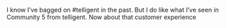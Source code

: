 <!--
id: 206300766
link: http://kevinisom.info/post/206300766/i-know-ive-bagged-on-telligent-in-the-past-but
slug: i-know-ive-bagged-on-telligent-in-the-past-but
date: Wed Oct 07 2009 14:23:38 GMT+1300 (NZDT)
raw: {"blog_name":"kevinisom","id":206300766,"post_url":"http://kevinisom.info/post/206300766/i-know-ive-bagged-on-telligent-in-the-past-but","slug":"i-know-ive-bagged-on-telligent-in-the-past-but","type":"text","date":"2009-10-07 01:23:38 GMT","timestamp":1254878618,"state":"published","format":"html","reblog_key":"hMUVvej4","tags":[],"short_url":"http://tmblr.co/Zw68YyCI_PU","highlighted":[],"feed_item":"http://twitter.com/kev_nz/statuses/4670163844","from_feed_id":"650289","note_count":0,"title":null,"body":"<p>I know I&#8217;ve bagged on #telligent in the past. But I do like what I&#8217;ve seen in Community 5 from telligent. Now about that customer experience</p>"}
publish: 2009-10-07
tags: 
title: null
-->


I know I’ve bagged on \#telligent in the past. But I do like what I’ve
seen in Community 5 from telligent. Now about that customer experience



